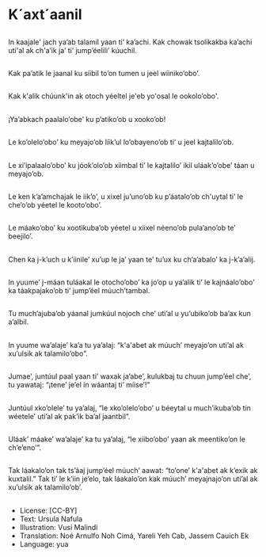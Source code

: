 # K´axt´aanil

##
In kaajale' jach ya’ab talamil yaan ti’ ka’achi. Kak chowak tsolikakba ka’achi uti'al ak ch'a’ik ja’ ti’ jump’éelili’ kúuchil.

##
Kak pa’atik le jaanal ku síibil to’on tumen u jeel wíiniko’obo’.

##
Kak k'alik chúunk'in ak otoch yéeltel je'eb yo'osal le ookolo’obo'.

##
¡Ya’abkach paalalo’obe’ ku p’atiko’ob u xooko’ob!

##
Le ko’olelo’obo’ ku meyajo’ob líik’ul lo’obayeno’ob ti’ u jeel kajtalilo’ob.

##
Le xi’ipalaalo’obo’ ku jóok’olo’ob xíimbal ti’ le kajtalilo’ ikil uláak’o’obe’ táan u meyajo’ob.

##
Le ken k’a’amchajak le iik’o’, u xixel ju’uno’ob ku p’áatalo’ob ch'uytal ti’ le che’o’ob yéetel le kooto’obo’.

##
Le máako’obo’ ku xootikuba’ob yéetel u xiixel néeno’ob pula’ano’ob te’ beejilo’.

##
Chen ka j-k’uch u k’iinile’ xu’up le ja’ yaan te’ tu’ux ku ch’a’abalo’ ka j-k’a’alij.

##
In yuume’ j-máan tuláakal le otocho’obo’ ka jo’op u ya’alik ti’ le kajnáalo’obo’ ka táakpajako’ob ti’ jump’éel múuch’tambal.

##
Tu much’ajuba’ob yáanal jumkúul nojoch che’ uti’al u yu’ubiko’ob ba’ax kun a’albil.

##
In yuume wa’alaje’ ka’a tu ya’alaj: “k'a'abet ak múuch’ meyajo’on uti’al ak xu’ulsik ak talamilo’obo”.

##
Jumae’, juntúul paal yaan ti’ waxak ja’abe’, kulukbaj tu chuun jump’éel che’, tu yawataj: “¡tene’ je’el in wáantaj ti’ míise’!”

##
Juntúul xko’olele’ tu ya’alaj, “le xko’olelo’obo’ u béeytal u much’ikuba’ob tin wéetele’ uti’al ak pak’ik ba’al jaantbil”.

##
Uláak’ máake’ wa’alaje’ ka tu ya’alaj, “le xiibo’obo’ yaan ak meentiko’on le ch’e’eno’”.

##
Tak láakalo’on tak ts’áaj jump’éel múuch’ aawat: “to’one’ k'a'abet ak k’exik ak kuxtalil.” Tak ti’ le k’iin je’elo, tak láakalo’on kak múuch’ meyajnajo’on uti’al ak xu’ulsik ak talamilo’ob’.

##
* License: [CC-BY]
* Text: Ursula Nafula
* Illustration: Vusi Malindi
* Translation: Noé Arnulfo Noh Cimá, Yareli Yeh Cab, Jassem Cauich Ek
* Language: yua
